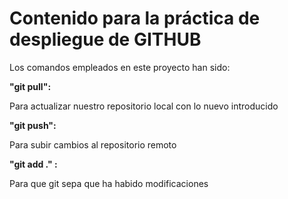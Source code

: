 <h1>Contenido para la práctica de despliegue de GITHUB</h1>
<p>Los comandos empleados en este proyecto han sido:</p>
<b>"git pull":</b><p>Para actualizar nuestro repositorio local con lo nuevo introducido</p>
<b>"git push":</b><p>Para subir cambios al repositorio remoto</p>
<b>"git add ." :</b><p>Para que git sepa que ha habido modificaciones</p>
